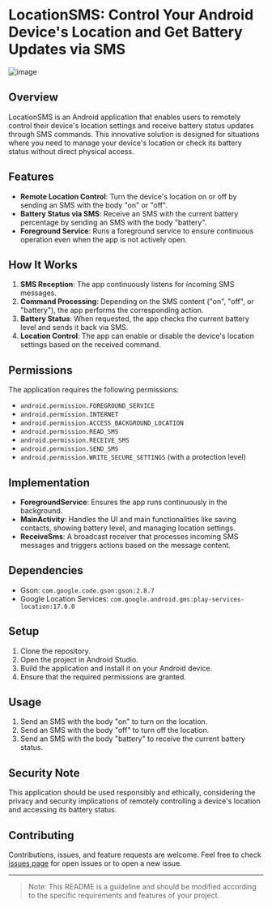 # LocationSMS: Control Your Android Device's Location and Get Battery Updates via SMS

![image](https://github.com/Hasnain17/Location_battery_through_SMS/assets/62245237/9d6fb716-78d3-483d-9434-124b4c9d8806)

## Overview
LocationSMS is an Android application that enables users to remotely control their device's location settings and receive battery status updates through SMS commands. This innovative solution is designed for situations where you need to manage your device's location or check its battery status without direct physical access.

## Features
- **Remote Location Control**: Turn the device's location on or off by sending an SMS with the body "on" or "off".
- **Battery Status via SMS**: Receive an SMS with the current battery percentage by sending an SMS with the body "battery".
- **Foreground Service**: Runs a foreground service to ensure continuous operation even when the app is not actively open.

## How It Works
1. **SMS Reception**: The app continuously listens for incoming SMS messages.
2. **Command Processing**: Depending on the SMS content ("on", "off", or "battery"), the app performs the corresponding action.
3. **Battery Status**: When requested, the app checks the current battery level and sends it back via SMS.
4. **Location Control**: The app can enable or disable the device's location settings based on the received command.

## Permissions
The application requires the following permissions:
- `android.permission.FOREGROUND_SERVICE`
- `android.permission.INTERNET`
- `android.permission.ACCESS_BACKGROUND_LOCATION`
- `android.permission.READ_SMS`
- `android.permission.RECEIVE_SMS`
- `android.permission.SEND_SMS`
- `android.permission.WRITE_SECURE_SETTINGS` (with a protection level)

## Implementation
- **ForegroundService**: Ensures the app runs continuously in the background.
- **MainActivity**: Handles the UI and main functionalities like saving contacts, showing battery level, and managing location settings.
- **ReceiveSms**: A broadcast receiver that processes incoming SMS messages and triggers actions based on the message content.

## Dependencies
- Gson: `com.google.code.gson:gson:2.8.7`
- Google Location Services: `com.google.android.gms:play-services-location:17.0.0`

## Setup
1. Clone the repository.
2. Open the project in Android Studio.
3. Build the application and install it on your Android device.
4. Ensure that the required permissions are granted.

## Usage
1. Send an SMS with the body "on" to turn on the location.
2. Send an SMS with the body "off" to turn off the location.
3. Send an SMS with the body "battery" to receive the current battery status.

## Security Note
This application should be used responsibly and ethically, considering the privacy and security implications of remotely controlling a device's location and accessing its battery status.

## Contributing
Contributions, issues, and feature requests are welcome. Feel free to check [issues page](link-to-issues-page) for open issues or to open a new issue.



---

> Note: This README is a guideline and should be modified according to the specific requirements and features of your project.
